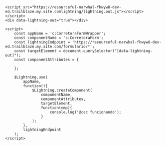 <html>
    <style>
        a {
            color:orange;
        }
    </style>

    <script src="https://resourceful-narwhal-fhwyw8-dev-ed.trailblaze.my.site.comlightning/lightning.out.js"></script>
    </script>
    <div data-lightning-out="true"></div>

    <script>
        const appName = 'c:CorretoraFormWrapper';
        const componentName = 'c:CorretoraForm';
        const lightningEndpoint = 'https://resourceful-narwhal-fhwyw8-dev-ed.trailblaze.my.site.com/formulario/*';
        const targetElement = document.querySelector("[data-lightning-out]");
        const componentAttributes = {

        };

        $Lightning.use(
            appName,
            function(){
                $Lightning.createComponent(
                    componentName,
                    componentAttributes,
                    targetElement,
                    function(cmp){
                        console.log('@cac funcionando');
                    }
                );
            },
            lightningEndpoint
        );
    </script>
</html>
